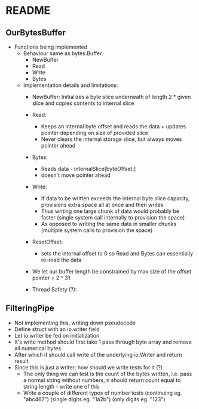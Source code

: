 # README

## OurBytesBuffer

- Functions being implemented
    - Behaviour same as bytes.Buffer:
        - NewBuffer
        - Read
        - Write
        - Bytes
    - Implementation details and limitations:
        - NewBuffer: Initializes a byte slice underneath of length 2 * given slice and copies contents to internal slice
        - Read:
            - Keeps an internal byte offset and reads the data + updates pointer depending on size of provided slice
            - Never clears the internal storage slice, but always moves pointer ahead
        - Bytes:
            - Reads data - internalSlice[byteOffset:]
            - doesn't move pointer ahead
        - Write:
            - If data to be written exceeds the internal byte slice capacity, provisions extra space all at once and then writes
            - Thus writing one large chunk of data would probably be faster (single system call internally to provision the space)
            - As opposed to writing the same data in smaller chunks (multiple system calls to provision the space)
        - ResetOffset:
            - sets the internal offset to 0 so Read and Bytes can essentially re-read the data

        - We let our buffer length be constrained by max size of the offset pointer = 2 ^ 31
        - Thread Safety (?):


## FilteringPipe

- Not implementing this, writing down pseudocode
- Define struct with an io.writer field
- Let io.writer be fed on initialization
- It's write method should first take 1 pass through byte array and remove all numerical bytes
- After which it should call write of the underlying io.Writer and return result
- Since this is just a writer; how should we write tests for it (?)
    - The only thing we can test is the count of the bytes written, i.e. pass a normal string without numbers, n should return count equal to string length - write one of this
    - Write a couple of different types of number tests (continuing eg. "abc467") (single digits eg. "1a2b") (only digits eg. "123")